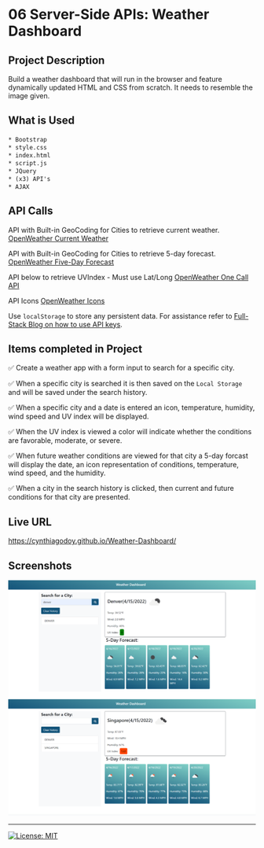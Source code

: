# 06 Server-Side APIs: Weather Dashboard

## Project Description

Build a weather dashboard that will run in the browser and feature dynamically updated HTML and CSS from scratch. It needs to resemble the image given.

## What is Used
    * Bootstrap
    * style.css
    * index.html
    * script.js
    * JQuery
    * (x3) API's
    * AJAX

## API Calls

API with Built-in GeoCoding for Cities to retrieve current weather.
[OpenWeather Current Weather](https://openweathermap.org/current)

API with Built-in GeoCoding for Cities to retrieve 5-day forecast.
[OpenWeather Five-Day Forecast](https://openweathermap.org/forecast5)

API below to retrieve UVIndex - Must use Lat/Long
[OpenWeather One Call API](https://openweathermap.org/api/one-call-api) 

API Icons
[OpenWeather Icons](https://openweathermap.org/weather-conditions#How-to-get-icon-URL)

Use `localStorage` to store any persistent data. For assistance refer to
[Full-Stack Blog on how to use API keys](https://coding-boot-camp.github.io/full-stack/apis/how-to-use-api-keys).

## Items completed in Project

✅ Create a weather app with a form input to search for a specific city.

✅ When a specific city is searched it is then saved on the `Local Storage` and will be saved under the search history.

✅ When a specific city and a date is entered an icon, temperature, humidity, wind speed and UV index will be displayed.

✅ When the UV index is viewed a color will indicate whether the conditions are favorable, moderate, or severe.

✅ When future weather conditions are viewed for that city a 5-day forcast will display the date, an icon representation of conditions, temperature, wind speed, and the humidity.

✅ When a city in the search history is clicked, then current and future conditions for that city are presented.

## Live URL
https://cynthiagodoy.github.io/Weather-Dashboard/

## Screenshots
![](images/Dashboard.PNG)
![](images/Dashboard2.PNG)

- - -

[![License: MIT](https://img.shields.io/badge/License-MIT-yellow.svg)](https://opensource.org/licenses/MIT)
